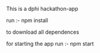 This is a dphi hackathon-app

run :-
npm install 

to download all dependences

for starting the app 
run :-
npm start
